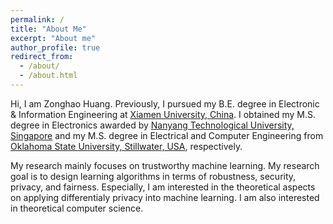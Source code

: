 ```yaml
---
permalink: /
title: "About Me"
excerpt: "About me"
author_profile: true
redirect_from: 
  - /about/
  - /about.html
---
```


Hi, I am Zonghao Huang. Previously, I pursued my B.E. degree in Electronic & Information Engineering at [Xiamen University, China](https://en.xmu.edu.cn/). I obtained my M.S. degree in Electronics awarded by [Nanyang Technological University, Singapore](https://www.ntu.edu.sg/Pages/home.aspx) and my M.S. degree in Electrical and Computer Engineering from [Oklahoma State University, Stillwater, USA](https://go.okstate.edu/), respectively.

My research mainly focuses on trustworthy machine learning. My research goal is to design learning algorithms in terms of robustness, security, privacy, and fairness. Especially, I am interested in the theoretical aspects on applying differentialy privacy into machine learning. I am also interested in theoretical computer science.
